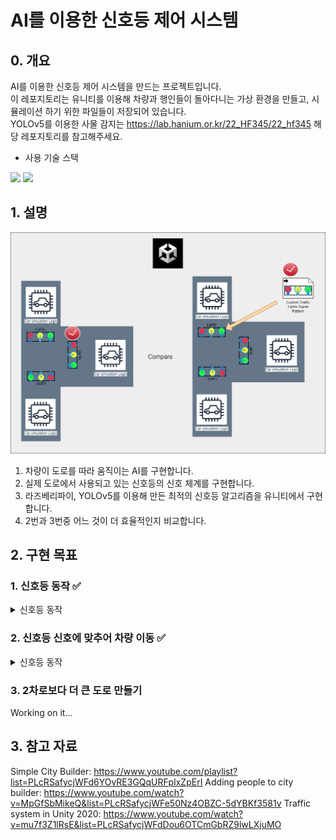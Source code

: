 # AI를 이용한 신호등 제어 시스템
  
  
## 0. 개요
AI를 이용한 신호등 제어 시스템을 만드는 프로젝트입니다.  
이 레포지토리는 유니티를 이용해 차량과 행인들이 돌아다니는 가상 환경을 만들고, 시뮬레이션 하기 위한 파일들이 저장되어 있습니다.  
YOLOv5를 이용한 사물 감지는 https://lab.hanium.or.kr/22_HF345/22_hf345 해당 레포지토리를 참고해주세요.

- 사용 기술 스택  
<img src="https://img.shields.io/badge/C Sharp-239120?style=for-the-badge&logo=C Sharp&logoColor=white">  
<img src="https://img.shields.io/badge/Unity-000000?style=for-the-badge&logo=Unity&logoColor=white">

## 1. 설명
![UnityProject](https://github.com/YunjinJo/TrafficSimulation/blob/master/README_files/UnityProject.png?raw=true)
1. 차량이 도로를 따라 움직이는 AI를 구현합니다.
2. 실제 도로에서 사용되고 있는 신호등의 신호 체계를 구현합니다.
3. 라즈베리파이, YOLOv5를 이용해 만든 최적의 신호등 알고리즘을 유니티에서 구현합니다.
4. 2번과 3번중 어느 것이 더 효율적인지 비교합니다.

## 2. 구현 목표
### 1. 신호등 동작 ✅
<details>
<summary>신호등 동작</summary>
<div markdown="1">

<img src = "https://github.com/YunjinJo/TrafficSimulation/blob/master/README_files/plan1_1.png?raw=true" width="45%">   
<img src = "https://github.com/YunjinJo/TrafficSimulation/blob/master/README_files/plan1_2.png?raw=true" width="45%">   

정해진 시간에 따라 신호등의 신호가 자동으로 변경되는 것을 확인
</div>
</details>



### 2. 신호등 신호에 맞추어 차량 이동 ✅  
<details>
<summary>신호등 동작</summary>
<div>

<img src = "https://github.com/YunjinJo/TrafficSimulation/blob/master/README_files/Plan2_gif.gif?raw=true">

<a href="https://www.youtube.com/watch?v=37I2fnLaaOU">유튜브 링크</a>

↑클릭시 유튜브로 이동
신호등의 신호에 따라 차량이 멈추고, 움직이는 것을 확인
</div>
</details>

### 3. 2차로보다 더 큰 도로 만들기 
Working on it...


## 3. 참고 자료
Simple City Builder: https://www.youtube.com/playlist?list=PLcRSafycjWFd6YOvRE3GQqURFpIxZpErI
Adding people to city builder: https://www.youtube.com/watch?v=MpGfSbMikeQ&list=PLcRSafycjWFe50Nz4OBZC-5dYBKf3581v
Traffic system in Unity 2020: https://www.youtube.com/watch?v=mu7f3Z1lRsE&list=PLcRSafycjWFdDou6OTCmGbRZ9lwLXjuMO
